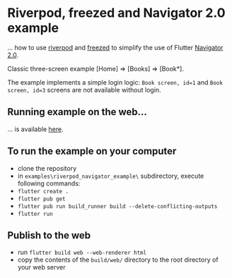 # Riverpod, freezed and Navigator 2.0 example

... how to use [riverpod](https://riverpod.dev/) and [freezed](https://github.com/rrousselGit/freezed) 
to simplify the use of Flutter [Navigator 2.0](https://medium.com/flutter/learning-flutters-new-navigation-and-routing-system-7c9068155ade).

Classic three-screen example [Home] => [Books] => [Book\*].

The example implements a simple login logic: ```Book screen, id=1``` and ```Book screen, id=3``` screens are not available without login.

## Running example on the web...

... is available [here](https://pavelpz.github.io/).

## To run the example on your computer

- clone the repository
- in ```examples\riverpod_navigator_example\``` subdirectory, execute following commands:
- ```flutter create .```
- ```flutter pub get```
- ```flutter pub run build_runner build --delete-conflicting-outputs```
- ```flutter run``` 

## Publish to the web

- run ```flutter build web --web-renderer html```
- copy the contents of the ```build/web/``` directory to the root directory of your web server
